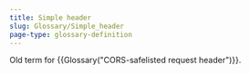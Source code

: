 ```yaml
---
title: Simple header
slug: Glossary/Simple_header
page-type: glossary-definition
---
```


Old term for {{Glossary("CORS-safelisted request header")}}.
